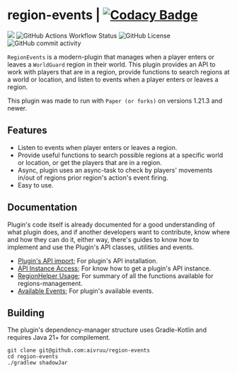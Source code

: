 # region-events | [![Codacy Badge](https://app.codacy.com/project/badge/Grade/7f47ec178cd646a1842b68265bc79532)](https://app.codacy.com/gh/aivruu/region-events/dashboard?utm_source=gh&utm_medium=referral&utm_content=&utm_campaign=Badge_grade)
[![](https://jitpack.io/v/aivruu/region-events.svg)](https://jitpack.io/#aivruu/region-events)
![GitHub Actions Workflow Status](https://img.shields.io/github/actions/workflow/status/aivruu/region-events/build.yml)
![GitHub License](https://img.shields.io/github/license/aivruu/region-events)
![GitHub commit activity](https://img.shields.io/github/commit-activity/t/aivruu/region-events)

`RegionEvents` is a modern-plugin that manages when a player enters or leaves a `WorldGuard` region in their world. This plugin provides an API to work
with players that are in a region, provide functions to search regions at a world or location, and listen to events when a player enters or leaves a region.

This plugin was made to run with `Paper (or forks)` on versions 1.21.3 and newer.

## Features
* Listen to events when player enters or leaves a region.
* Provide useful functions to search possible regions at a specific world or location, or get the players that are in a region.
* Async, plugin uses an async-task to check by players' movements in/out of regions prior region's action's event firing.
* Easy to use.

## Documentation
Plugin's code itself is already documented for a good understanding of what plugin does, and if another developers want to contribute, know where and how they can
do it, either way, there's guides to know how to implement and use the Plugin's API classes, utilities and events.

* [Plugin's API import](https://github.com/aivruu/region-events/blob/main/docs/install-guide.md); For plugin's API installation.
* [API Instance Access](https://github.com/aivruu/region-events/blob/main/docs/api-access-guide.md); For know how to get a plugin's API instance.
* [RegionHelper Usage](https://github.com/aivruu/region-events/blob/main/docs/region-helper-usage-guide.md); For summary of all the functions available for regions-management.
* [Available Events](https://github.com/aivruu/region-events/blob/main/docs/events-guide.md); For plugin's available events.

## Building
The plugin's dependency-manager structure uses Gradle-Kotlin and requires Java 21+ for compilement.
```
git clone git@github.com:aivruu/region-events
cd region-events
./gradlew shadowJar
```
